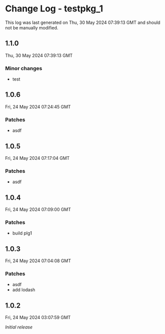 # Change Log - testpkg_1

This log was last generated on Thu, 30 May 2024 07:39:13 GMT and should not be manually modified.

## 1.1.0
Thu, 30 May 2024 07:39:13 GMT

### Minor changes

- test

## 1.0.6
Fri, 24 May 2024 07:24:45 GMT

### Patches

- asdf

## 1.0.5
Fri, 24 May 2024 07:17:04 GMT

### Patches

- asdf

## 1.0.4
Fri, 24 May 2024 07:09:00 GMT

### Patches

- build plg1

## 1.0.3
Fri, 24 May 2024 07:04:08 GMT

### Patches

- asdf
- add lodash

## 1.0.2
Fri, 24 May 2024 03:07:59 GMT

_Initial release_

